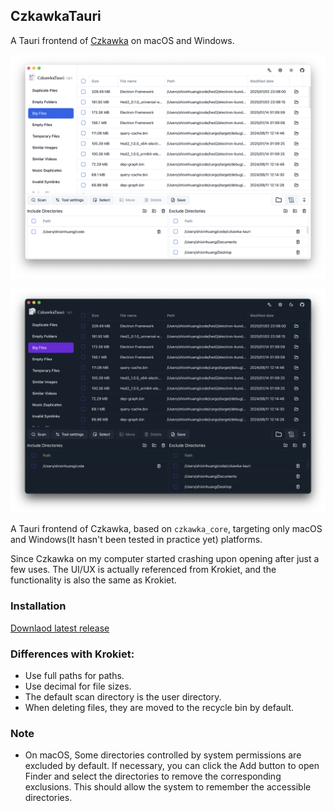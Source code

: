 ## CzkawkaTauri

A Tauri frontend of [Czkawka](https://github.com/qarmin/czkawka) on macOS and Windows.

![app light mode](./screenshots/1.png)

![app dark mode](./screenshots/2.png)

A Tauri frontend of Czkawka, based on `czkawka_core`, targeting only macOS and Windows(It hasn't been tested in practice yet) platforms.

Since Czkawka on my computer started crashing upon opening after just a few uses. The UI/UX is actually referenced from Krokiet, and the functionality is also the same as Krokiet.

### Installation

[Downlaod latest release](https://github.com/shixinhuang99/czkawka-tauri/releases)

### Differences with Krokiet:

- Use full paths for paths.
- Use decimal for file sizes.
- The default scan directory is the user directory.
- When deleting files, they are moved to the recycle bin by default.

### Note

- On macOS, Some directories controlled by system permissions are excluded by default. If necessary, you can click the Add button to open Finder and select the directories to remove the corresponding exclusions. This should allow the system to remember the accessible directories.
